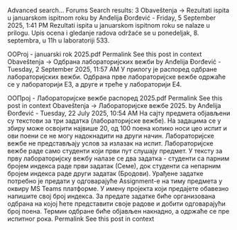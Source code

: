 Advanced search...
Forums
Search results: 3
Obaveštenja -> Rezultati ispita u januarskom ispitnom roku
by Anđelija Đorđević - Friday, 5 September 2025, 1:41 PM
Rezultati ispita u januarskom ispitnom roku se nalaze u prilogu. 
Upis ocena i gledanje radova održaće se u ponedeljak, 8. septembra, u 11h u laboratoriji 533.

OOProj - januarski rok 2025.pdf
Permalink
See this post in context
Obaveštenja -> Одбрана лабораторијских вежби
by Anđelija Đorđević - Tuesday, 2 September 2025, 11:57 AM
У прилогу је распоред одбране лабораторијских вежби.
Одбрана прве лабораторијске вежбе одржаће се у лабораторији Е3, а друге и треће у лабораторији Е4.

ООПрој - Лабораторијске вежбе распоред 2025.pdf
Permalink
See this post in context
Obaveštenja -> Лабораторијске вежбе 2025.
by Anđelija Đorđević - Tuesday, 22 July 2025, 10:54 AM
На сајту предмета објављени су текстови за три задатка (лабораторијске вежбе). На задацима се у збиру може освојити највише 20, од 100 поена колико носи цео испит и ови поени се не могу надокнадити на други начин. Лабораторијске вежбе не представљају услов за излазак на испит. Лабораторијске вежбе раде само студенти који први пут слушају предмет.
У тексту за прву лабораторијску вежбу налазе се два задатка - студенти са парним бројем индекса раде први задатак (Семе), док студенти са непарним бројем индекса раде други задатак (Бродови).
Урађене задатке потребно је предати у одговарајуће Assignment-е на тиму предмета у оквиру MS Teams платформе. У имену пројекта који предајете обавезно напишите свој број индекса.
За предате задатке биће организована одбрана на којој ћете представити своје радове и добити одговарајући број поена. Термин одбране биће објављен накнадно, а одржаће се пре испитног рока.
Permalink
See this post in context